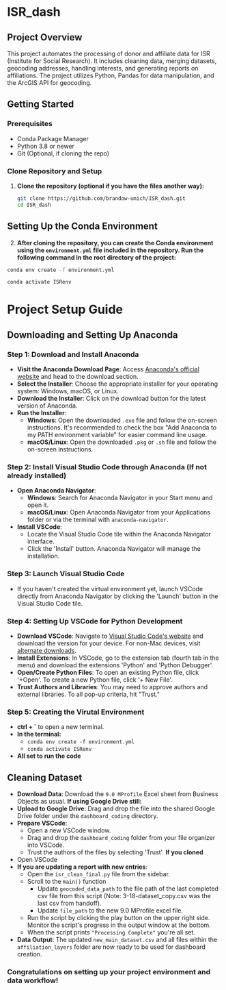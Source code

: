 # ISR_dash

## Project Overview
This project automates the processing of donor and affiliate data for ISR (Institute for Social Research). It includes cleaning data, merging datasets, geocoding addresses, handling interests, and generating reports on affiliations. The project utilizes Python, Pandas for data manipulation, and the ArcGIS API for geocoding.

## Getting Started

### Prerequisites
- Conda Package Manager
- Python 3.8 or newer
- Git (Optional, if cloning the repo)

### Clone Repository and Setup

1. **Clone the repository (optional if you have the files another way):**
   ```bash
   git clone https://github.com/brandow-umich/ISR_dash.git
   cd ISR_dash
   ```
 ## Setting Up the Conda Environment

2. **After cloning the repository, you can create the Conda environment using the `environment.yml` file included in the repository. Run the following command in the root directory of the project:**
  
  ```bash
  conda env create -f environment.yml
  ```
  ```bash
  conda activate ISRenv
  ```
# Project Setup Guide

## Downloading and Setting Up Anaconda

### Step 1: Download and Install Anaconda
- **Visit the Anaconda Download Page**: Access [Anaconda's official website](https://www.anaconda.com/products/individual) and head to the download section.
- **Select the Installer**: Choose the appropriate installer for your operating system: Windows, macOS, or Linux.
- **Download the Installer**: Click on the download button for the latest version of Anaconda.
- **Run the Installer**:
  - **Windows**: Open the downloaded `.exe` file and follow the on-screen instructions. It's recommended to check the box "Add Anaconda to my PATH environment variable" for easier command line usage.
  - **macOS/Linux**: Open the downloaded `.pkg` or `.sh` file and follow the on-screen instructions.

### Step 2: Install Visual Studio Code through Anaconda (If not already installed)
- **Open Anaconda Navigator**:
  - **Windows**: Search for Anaconda Navigator in your Start menu and open it.
  - **macOS/Linux**: Open Anaconda Navigator from your Applications folder or via the terminal with `anaconda-navigator`.
- **Install VSCode**:
  - Locate the Visual Studio Code tile within the Anaconda Navigator interface.
  - Click the 'Install' button. Anaconda Navigator will manage the installation.

### Step 3: Launch Visual Studio Code
- If you haven't created the virtual environment yet, launch VSCode directly from Anaconda Navigator by clicking the 'Launch' button in the Visual Studio Code tile.

### Step 4: Setting Up VSCode for Python Development
- **Download VSCode**: Navigate to [Visual Studio Code's website](https://code.visualstudio.com/) and download the version for your device. For non-Mac devices, visit [alternate downloads](https://code.visualstudio.com/#alt-downloads).
- **Install Extensions**: In VSCode, go to the extension tab (fourth tab in the menu) and download the extensions 'Python' and 'Python Debugger'.
- **Open/Create Python Files**: To open an existing Python file, click '+Open'. To create a new Python file, click '+ New File'.
- **Trust Authors and Libraries**: You may need to approve authors and external libraries. To all pop-up criteria, hit "Trust."

### Step 5: Creating the Virutal Environment
- **ctrl + `** to open a new terminal.
- **In the terminal:** 
  -  `conda env create -f environment.yml`
  -  `conda activate ISRenv`
-  **All set to run the code**

## Cleaning Dataset
- **Download Data**: Download the `9.0 MProfile` Excel sheet from Business Objects as usual.
**If using Google Drive still:**
- **Upload to Google Drive**: Drag and drop the file into the shared Google Drive folder under the `dashboard_coding` directory.
- **Prepare VSCode**:
  - Open a new VSCode window.
  - Drag and drop the `dashboard_coding` folder from your file organizer into VSCode.
  - Trust the authors of the files by selecting 'Trust'.
**If you cloned**
- Open VSCode
- **If you are updating a report with new entries**:
  - Open the `isr_clean_final.py` file from the sidebar.
  - Scroll to the `main()` function
    - Update `geocoded_data_path` to the file path of the last completed csv file from this script (Note: 3-18-dataset_copy.csv was the last csv from handoff).
    - Update `file_path` to the new 9.0 MProfile excel file.
  - Run the script by clicking the play button on the upper right side. Monitor the script's progress in the output window at the bottom.
  - When the script prints `"Processing Complete"` you're all set.
- **Data Output**: The updated `new_main_dataset.csv` and all files within the `affiliation_layers` folder are now ready to be used for dashboard creation.

### Congratulations on setting up your project environment and data workflow!
